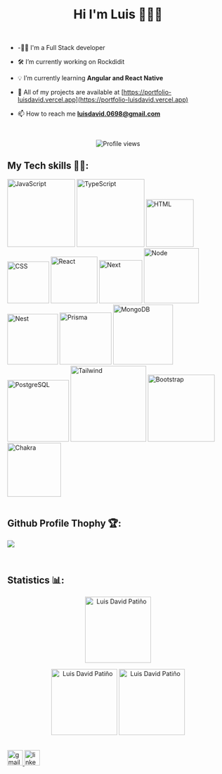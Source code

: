 <h1 align="center"> Hi I'm Luis 👋🧑‍💻</h1>

<br/>

- -👨‍💻 I'm a Full Stack developer

- 🛠️ I’m currently working on Rockdidit

- 💡 I’m currently learning **Angular and React Native**

- 💼 All of my projects are available at [https://portfolio-luisdavid.vercel.app](https://portfolio-luisdavid.vercel.app)

- 📫 How to reach me **luisdavid.0698@gmail.com**

<br/>

<p align="center"> <img src="https://komarev.com/ghpvc/?username=luisDavid6" alt="Profile views" /> </p>

## My Tech skills 🧑‍💻:

<div>
  <img src="https://img.shields.io/badge/javascript-FEE40D?style=for-the-badge&logo=javascript&logoColor=black" alt="JavaScript" width="154px" />
  <img src="https://img.shields.io/badge/typescript-%23007ACC.svg?style=for-the-badge&logo=typescript&logoColor=white" alt="TypeScript" width="154px" />
  <img src="https://img.shields.io/badge/html5-%23E34F26.svg?style=for-the-badge&logo=html5&logoColor=white" alt="HTML" width="108px" />
  <img src="https://img.shields.io/badge/css3-%231572B6.svg?style=for-the-badge&logo=css3&logoColor=white" alt="CSS" width="95px" />
  <img src="https://img.shields.io/badge/react-16B7FB.svg?style=for-the-badge&logo=react&logoColor=white" alt="React" width="106px" />
  <img src="https://img.shields.io/badge/Next-%2320232a.svg?style=for-the-badge&logo=next.js&logoColor=white" alt="Next" width="98px" />
  <img src="https://img.shields.io/badge/node.js-288711?style=for-the-badge&logo=node.js&logoColor=white" alt="Node" width="125px" />
  <img src="https://img.shields.io/badge/nestjs-%23E0234E.svg?style=for-the-badge&logo=nestjs&logoColor=white" alt="Nest" width="115px" />
  <img src="https://img.shields.io/badge/Prisma-59666C?style=for-the-badge&logo=Prisma&logoColor=white" alt="Prisma" width="118px" />
  <img src="https://img.shields.io/badge/MongoDB-269C09?style=for-the-badge&logo=mongodb&logoColor=white" alt="MongoDB" width="136px" />
  <img src="https://img.shields.io/badge/postgres-%23316192.svg?style=for-the-badge&logo=postgresql&logoColor=white" alt="PostgreSQL" width="140px" />
  <img src="https://img.shields.io/badge/tailwindcss-%2338B2AC.svg?style=for-the-badge&logo=tailwind-css&logoColor=white" alt="Tailwind" width="172px" />
  <img src="https://img.shields.io/badge/bootstrap-%238511FA.svg?style=for-the-badge&logo=bootstrap&logoColor=white" alt="Bootstrap" width="152px" />
  <img src="https://img.shields.io/badge/chakra-%234ED1C5.svg?style=for-the-badge&logo=chakraui&logoColor=white" alt="Chakra" width="122px" />
</div>

<br/>

## Github Profile Thophy 🏆:

![](https://github-profile-trophy.vercel.app/?username=luisdavid6&theme=onestar)

<br/>

## Statistics 📊:

<p align="center"> 
  <img src="https://github-readme-stats.vercel.app/api/top-langs?username=luisDavid6&show_icons=true&hide_border=true&theme=dark&bg_color=0D1117&locale=en&layout=compact" alt="Luis David Patiño" height="150" /> 
</p>

<p align="center">
  <img src="https://github-readme-stats.vercel.app/api?username=luisDavid6&show_icons=true&hide_border=true&theme=github_dark&bg_color=0D1117&&locale=en" alt="Luis David Patiño" height="150"/>
  <img src="https://github-readme-streak-stats.herokuapp.com/?user=luisDavid6&hide_border=true&theme=github-dark-blue" alt="Luis David Patiño" height="150"/> 
</p>

<br/>

<a href="mailto:luisdavid.0698@gmail.com" target="_blank">
    <img src="https://img.shields.io/static/v1?message=Gmail&logo=gmail&label=&color=D14836&logoColor=white&labelColor=&style=for-the-badge" height="35" alt="gmail logo" />
  </a>
  <a href="https://www.linkedin.com/in/luis-david-patino" target="_blank">
    <img src="https://img.shields.io/static/v1?message=LinkedIn&logo=linkedin&label=&color=0077B5&logoColor=white&labelColor=&style=for-the-badge" height="35" alt="linkedin logo"  />
  </a>
